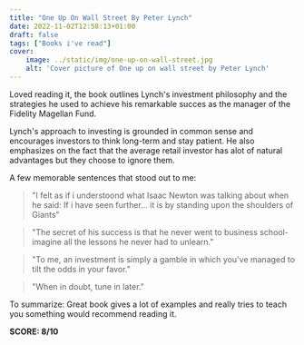 ```yaml
---
title: "One Up On Wall Street By Peter Lynch"
date: 2022-11-02T12:58:13+01:00
draft: false
tags: ["Books i've read"]
cover:
    image: ../static/img/one-up-on-wall-street.jpg
    alt: 'Cover picture of One up on wall street by Peter Lynch'
---
```


Loved reading it, the book outlines Lynch's investment philosophy and the strategies he used to achieve his remarkable succes as the manager of the Fidelity Magellan Fund.

Lynch's approach to investing is grounded in common sense and encourages investors to think long-term and stay patient. He also emphasizes on the fact that the average retail investor has alot of natural advantages but they choose to ignore them.

A few memorable sentences that stood out to me:

>"I felt as if i understoond what Isaac Newton was talking about when he said: If i have seen further... it is by standing upon the shoulders of Giants"

>"The secret of his success is that he never went to business school- imagine all the lessons he never had to unlearn."

>"To me, an investment is simply a gamble in which you've managed to tilt the odds in your favor."

>"When in doubt, tune in later."


To summarize: Great book gives a lot of examples and really tries to teach you something would recommend reading it.

**SCORE: 8/10**
